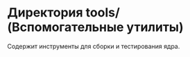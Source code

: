 # Директория tools/ (Вспомогательные утилиты)

Содержит инструменты для сборки и тестирования ядра.
